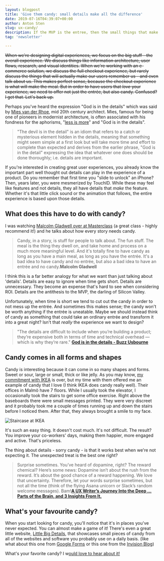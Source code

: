 ```yaml
---
layout: blogpost
title: 'Give them candy: small details make all the difference'
date: 2019-07-16T04:39:07+00:00
author: Anton Sten
slug: ux-candy/
description: If the MVP is the entree, then the small things that make it special is the candy. Designing a great experience is paying attention to the candy.
tag: 'newsletter'

---
```


~~When we're designing digital experiences, we focus on the big stuff - the overall experience. We discuss things like information architecture, user flows, research, and visual identities. When we're working with an e-commerce solution, we discuss the full checkout experience, but rarely discuss the things that will actually make our users remember us - and even talk about us. This makes perfect sense, because the checkout experience is what will make the meal. But in order to have users that _love_ your experience, we need to offer not just the entrée, but also candy. Confused? I get that. Let's back up.~~

Perhaps you've heard the expression "God is in the details" which was said by [Mies van der Rhoe](https://en.wikipedia.org/wiki/Ludwig_Mies_van_der_Rohe), mid 20th century architect. Mies, famous for being one of pioneers in modernist architecture, is often associated with his fondness for the aphorisms, "[less is more](https://en.wikipedia.org/wiki/Minimalism#Less_is_more_(architecture))" and "God is in the details".

>"The devil is in the detail" is an idiom that refers to a catch or mysterious element hidden in the details, meaning that something might seem simple at a first look but will take more time and effort to complete than expected and derives from the earlier phrase, "God is in the detail" expressing the idea that whatever one does should be done thoroughly; i.e. details are important.

If you're interested in creating great user experiences, you already know the important part well thought out details can play in the experience of a product. Do you remember that first time you "slide to unlock" an iPhone? Then, years later, you were mesmerized by TouchID. While these may feel like features and not details, they all have details that *make* the feature. Whether it's that little click sound or the animation that follows, the entire experience is based upon those details.

## What does this have to do with candy?

I was watching [Malcolm Gladwell over at Masterclass](https://www.masterclass.com/classes/malcolm-gladwell-teaches-writing/enrolled) (a great class - highly recommend it!) and he talks about how every story needs candy.

>Candy, in a story, is stuff for people to talk about. The fun stuff. The meal is the thing they dwell on, and take home and process on a much more meaningful level. And it's totally fine to have candy as long as you have a main meal, as long as you have the entrée. It's a bad idea to have candy and no entrée, but also a bad idea to have an entrée and no candy.**Malcolm Gladwell**

I think this is a far better analogy for what we want than just talking about 'details'. Details are easy to ignore when time gets short. Details are unnecessary. They become an expense that's hard to see when considering ROI. Details are the antithesis to the MVP, the darling of Silicon Valley.

Unfortunately, when time is short we tend to cut out the candy in order to not mess up the entrée. And sometimes this makes sense; the candy won't be worth anything if the entrée is uneatable. Maybe we should instead think of candy as something that could take an ordinary entrée and transform it into a great night? Isn't that *really* the experience we want to design?

>"The details are difficult to include when you’re building a product; they’re expensive both in terms of time and technical overhead — which is why they’re rare."
**[God is in the details - Buzz Usbourne](https://medium.com/@buzzusborne/god-is-in-the-details-bc3a9a9a5d88)**

## Candy comes in all forms and shapes

Candy is interesting because it can come in so many shapes and forms. Sweet or sour, large or small, thick or like jelly. As you may know, [my commitment with IKEA](https://twitter.com/antonsten/status/1144563906544852992) is over, but my time with them offered me an example of candy that I love (I think IKEA does candy really well). Their offices in Malmö have 7 floors. While I usually took the elevator, I occasionally took the stairs to get some office exercise. Right above the baseboards there were small messages printed. They were very discreet and it probably took me a couple of times running up and down the stairs before I noticed them. After that, they always brought a smile to my face.

![Staircase at IKEA](/images/blog/ikea_floor.jpg)

It's such an easy thing. It doesn't cost much. It's not difficult. The result? You improve your co-workers' days, making them happier, more engaged and active. That's priceless.

The thing about details - sorry candy - is that it works best when we're not expecting it. The unexpected treat is the best one right?

>Surprise sometimes. You’ve heard of dopamine, right? The reward chemical? Here’s some news: Dopamine isn’t about the rush from the reward. It’s about the good chance of a reward happening. We love that uncertainty. Therefore, let your words surprise sometimes, but not all the time (think of the flying Asana unicorn or Slack’s random welcome messages). Bam!**[A UX Writer’s Journey Into the Deep … Parts of the Brain, and 3 Insights From It.](https://medium.com/brand-language/brainpiece-f9e962a6eafb)**

## What's your favourite candy?

When you start looking for candy, you'll notice that it's in places you've never expected. You can almost make a game of it! There's even a great little website, [Little Big Details](https://littlebigdetails.com), that showcases small pieces of candy from all of the websites and software you probably use on a daily basis. (like what about this one from [Google Forms](https://littlebigdetails.com/post/165933439222/google-forms-can-tell-from-the-language-in-your) or this one from the [Invision Blog](https://littlebigdetails.com/post/164521719457/invision-blog-when-you-read-an-article-on))

What's your favorite candy? I w[ould love to hear about it!](https://www.twitter.com/antonsten)
